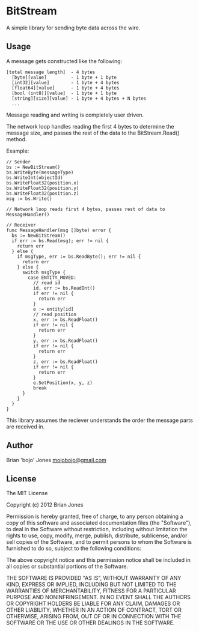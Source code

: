 # BitStream

A simple library for sending byte data across the wire.

## Usage

A message gets constructed like the following:

    [total message length]  - 4 bytes
      [byte][value]         - 1 byte + 1 byte
      [int32][value]        - 1 byte + 4 bytes
      [float64][value]      - 1 byte + 4 bytes
      [bool (int8)][value]  - 1 byte + 1 byte
      [string][size][value] - 1 byte + 4 bytes + N bytes
      ...
    
Message reading and writing is completely user driven.

The network loop handles reading the first 4 bytes to determine the message size, and passes the rest of the data to the BitStream.Read() method.

Example:

    // Sender
    bs := NewBitStream()
    bs.WriteByte(messageType)
    bs.WriteInt(objectId)
    bs.WriteFloat32(position.x)
    bs.WriteFloat32(position.y)
    bs.WriteFloat32(position.z)
    msg := bs.Write()

    // Network loop reads first 4 bytes, passes rest of data to MessageHandler()
  
    // Receiver
    func MessageHandler(msg []byte) error {
      bs := NewBitStream()
      if err := bs.Read(msg); err != nil {
        return err
      } else {  
        if msgType, err := bs.ReadByte(); err != nil {
          return err
        } else {
          switch msgType {
            case ENTITY_MOVED:
              // read id
              id, err := bs.ReadInt()
              if err != nil {
                return err
              }
              e := entity[id]
              // read position
              x, err := bs.ReadFloat()
              if err != nil {
                return err
              }
              y, err := bs.ReadFloat()
              if err != nil {
                return err
              }
              z, err := bs.ReadFloat()
              if err != nil {
                return err
              }
              e.SetPosition(x, y, z)
              break
          }
        }
      }
    }
  
This library assumes the reciever understands the order the message parts are received in.

## Author

Brian 'bojo' Jones <mojobojo@gmail.com>

## License

The MIT License
 
Copyright (c) 2012 Brian Jones
 
Permission is hereby granted, free of charge, to any person obtaining a copy
of this software and associated documentation files (the "Software"), to deal
in the Software without restriction, including without limitation the rights
to use, copy, modify, merge, publish, distribute, sublicense, and/or sell
copies of the Software, and to permit persons to whom the Software is
furnished to do so, subject to the following conditions:
 
The above copyright notice and this permission notice shall be included in
all copies or substantial portions of the Software.
 
THE SOFTWARE IS PROVIDED "AS IS", WITHOUT WARRANTY OF ANY KIND, EXPRESS OR
IMPLIED, INCLUDING BUT NOT LIMITED TO THE WARRANTIES OF MERCHANTABILITY,
FITNESS FOR A PARTICULAR PURPOSE AND NONINFRINGEMENT. IN NO EVENT SHALL THE
AUTHORS OR COPYRIGHT HOLDERS BE LIABLE FOR ANY CLAIM, DAMAGES OR OTHER
LIABILITY, WHETHER IN AN ACTION OF CONTRACT, TORT OR OTHERWISE, ARISING FROM,
OUT OF OR IN CONNECTION WITH THE SOFTWARE OR THE USE OR OTHER DEALINGS IN
THE SOFTWARE.
